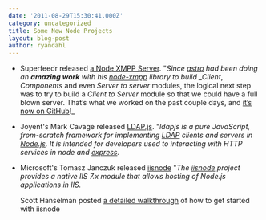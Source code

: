 ```yaml
---
date: '2011-08-29T15:30:41.000Z'
category: uncategorized
title: Some New Node Projects
layout: blog-post
author: ryandahl
---
```


- Superfeedr released [a Node XMPP Server](http://blog.superfeedr.com/node-xmpp-server/). "_Since [astro](http://spaceboyz.net/~astro/) had been doing an **amazing work** with his [node-xmpp](https://github.com/astro/node-xmpp) library to build \_Client_, _Components_ and even _Server to server_ modules, the logical next step was to try to build a _Client to Server_ module so that we could have a full blown server. That’s what we worked on the past couple days, and [it’s now on GitHub](https://github.com/superfeedr/node-xmpp)!\_

- Joyent's Mark Cavage released [LDAP.js](http://ldapjs.org/). "_ldapjs is a pure JavaScript, from-scratch framework for implementing [LDAP](http://tools.ietf.org/html/rfc4510) clients and servers in [Node.js](https://nodejs.org/). It is intended for developers used to interacting with HTTP services in node and [express](http://expressjs.com)._

- Microsoft's Tomasz Janczuk released [iisnode](http://tomasz.janczuk.org/2011/08/hosting-nodejs-applications-in-iis-on.html) "_The [iisnode](https://github.com/tjanczuk/iisnode) project provides a native IIS 7.x module that allows hosting of Node.js applications in IIS._

  Scott Hanselman posted [a detailed walkthrough](http://www.hanselman.com/blog/InstallingAndRunningNodejsApplicationsWithinIISOnWindowsAreYouMad.aspx) of how to get started with iisnode
